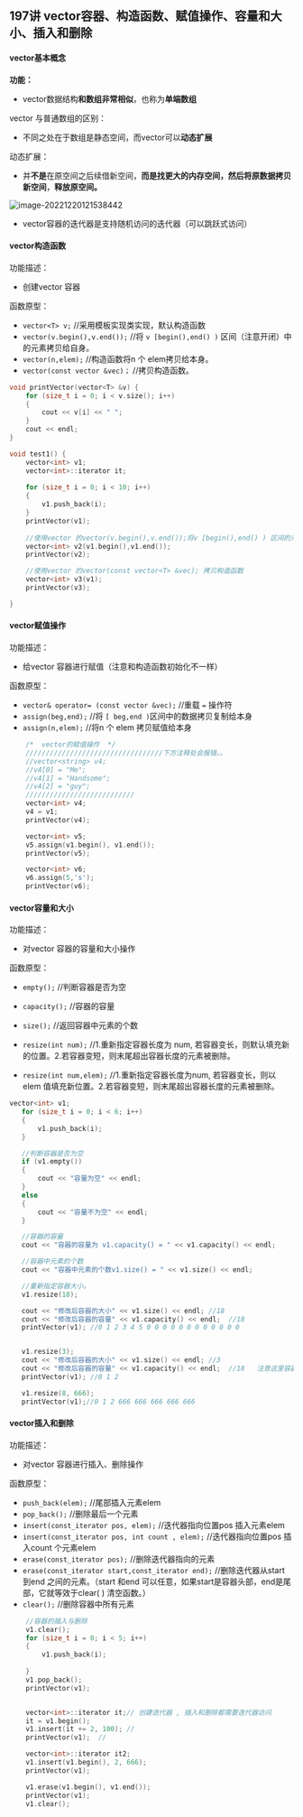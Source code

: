 ## 197讲 vector容器、构造函数、赋值操作、容量和大小、插入和删除



#### vector基本概念

**功能：**

- vector数据结构**和数组非常相似**，也称为**单端数组**



vector 与普通数组的区别：

- 不同之处在于数组是静态空间，而vector可以**动态扩展**



动态扩展：

- 并**不是**在原空间之后续借新空间，**而是找更大的内存空间，然后将原数据拷贝新空间**，**释放原空间。**

![image-20221220121538442](C:\Users\14163\Desktop\C++学习笔记\image-20221220121538442.png)

- vector容器的迭代器是支持随机访问的迭代器（可以跳跃式访问）



#### vector构造函数

功能描述：

- 创建vector 容器



函数原型：

- `vector<T> v;` //采用模板实现类实现，默认构造函数
- `vector(v.begin(),v.end());`  //将 `v [begin(),end() )`  区间（注意开闭）中的元素拷贝给自身。
- `vector(n,elem);`  //构造函数将n 个 elem拷贝给本身。
- `vector(const vector &vec)；` //拷贝构造函数。

```c++
void printVector(vector<T> &v) {
	for (size_t i = 0; i < v.size(); i++)
	{
		cout << v[i] << " ";
	}
	cout << endl;
}

void test1() {
	vector<int> v1;
	vector<int>::iterator it;
	
	for (size_t i = 0; i < 10; i++)
	{
		v1.push_back(i);
	}
	printVector(v1);
	
	//使用vector 的vector(v.begin(),v.end());将v [begin(),end() ) 区间的元素拷贝给自身
	vector<int> v2(v1.begin(),v1.end());
	printVector(v2);

	//使用vector 的vector(const vector<T> &vec); 拷贝构造函数
	vector<int> v3(v1);
	printVector(v3);

}
```



#### vector赋值操作

功能描述：

- 给vector 容器进行赋值（注意和构造函数初始化不一样）



函数原型：

- `vector& operator= (const vector &vec);` //重载 `=` 操作符
- `assign(beg,end);`  //将 `[ beg,end )`区间中的数据拷贝复制给本身
- `assign(n,elem);`  //将n 个 elem 拷贝赋值给本身

```c++
	/*  vector的赋值操作  */
	//////////////////////////////////下方注释处会报错。。
	//vector<string> v4;
	//v4[0] = "Me";
	//v4[1] = "Handsome";
	//v4[2] = "guy";
	///////////////////////////
	vector<int> v4;
	v4 = v1;
	printVector(v4);

	vector<int> v5;
	v5.assign(v1.begin(), v1.end());
	printVector(v5);

	vector<int> v6;
	v6.assign(5,'s');
	printVector(v6);
```



#### vector容量和大小

功能描述：

- 对vector 容器的容量和大小操作



函数原型：

- `empty();`  //判断容器是否为空
- `capacity();`  //容器的容量

- `size();`  //返回容器中元素的个数
- `resize(int num);` //1.重新指定容器长度为 num, 若容器变长，则默认填充新的位置。2.若容器变短，则末尾超出容器长度的元素被删除。
- `resize(int num,elem);`  //1.重新指定容器长度为num, 若容器变长，则以elem 值填充新位置。2.若容器变短，则末尾超出容器长度的元素被删除。

 ```c++
 vector<int> v1;
 	for (size_t i = 0; i < 6; i++)
 	{
 		v1.push_back(i);
 	}
 
 	//判断容器是否为空
 	if (v1.empty())
 	{
 		cout << "容量为空" << endl;
 	}
 	else
 	{
 		cout << "容量不为空" << endl;
 	}
 
 	//容器的容量
 	cout << "容器的容量为 v1.capacity() = " << v1.capacity() << endl;
 
 	//容器中元素的个数
 	cout << "容器中元素的个数v1.size() = " << v1.size() << endl;
 
 	//重新指定容器大小。
 	v1.resize(18);
 
 	cout << "修改后容器的大小" << v1.size() << endl; //18
 	cout << "修改后容器的容量" << v1.capacity() << endl;  //18
 	printVector(v1); //0 1 2 3 4 5 0 0 0 0 0 0 0 0 0 0 0 0
 
 
 	v1.resize(3);
 	cout << "修改后容器的大小" << v1.size() << endl; //3
 	cout << "修改后容器的容量" << v1.capacity() << endl;  //18   注意这里容器缩小后，但是它的容器大小不变。因为容器缩小，并不需要拷贝一份数据到新容器，所以容器容量大小不变。
 	printVector(v1); //0 1 2 
 
 	v1.resize(8, 666);
 	printVector(v1);//0 1 2 666 666 666 666 666
 ```



#### vector插入和删除

功能描述：

- 对vector 容器进行插入、删除操作



函数原型：

- `push_back(elem);` //尾部插入元素elem
- `pop_back();`  //删除最后一个元素
- `insert(const_iterator pos, elem);`  //迭代器指向位置pos 插入元素elem
- `insert(const_iterator pos, int count , elem);`  //迭代器指向位置pos 插入count 个元素elem
- `erase(const_iterator pos);`  //删除迭代器指向的元素
- `erase(const_iterator start,const_iterator end);`  //删除迭代器从start 到end 之间的元素。（start 和end 可以任意，如果start是容器头部，end是尾部，它就等效于clear( ) 清空函数。）
- `clear();`   //删除容器中所有元素

```c++
	//容器的插入与删除
	v1.clear();
	for (size_t i = 0; i < 5; i++)
	{
		v1.push_back(i);
		
	}
	v1.pop_back();
	printVector(v1);


	vector<int>::iterator it;// 创建迭代器 , 插入和删除都需要迭代器访问
	it = v1.begin();
	v1.insert(it += 2, 100); //
	printVector(v1);  //

	vector<int>::iterator it2;
	v1.insert(v1.begin(), 2, 666);
	printVector(v1);

	v1.erase(v1.begin(), v1.end());
	printVector(v1);
	v1.clear();
```



